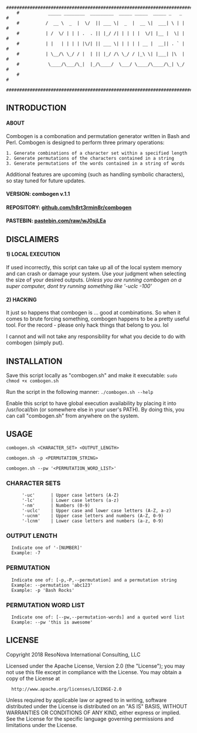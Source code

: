 ```
    ################################################################################
    #           _____ ________  _________  _____ _____  _____ _   _                #
    #          /  __ \  _  |  \/  || ___ \|  _  |  __ \|  ___| \ | |               #
    #          | /  \/ | | | .  . || |_/ /| | | | |  \/| |__ |  \| |               #
    #          | |   | | | | |\/| || ___ \| | | | | __ |  __|| . ` |               #
    #          | \__/\ \_/ / |  | || |_/ /\ \_/ / |_\ \| |___| |\  |               #
    #           \____/\___/\_|  |_/\____/  \___/ \____/\____/\_| \_/               #
    #                                                                              #
    ################################################################################
```

## INTRODUCTION

#### ABOUT

Combogen is a combonation and permutation generator written in Bash and Perl.
Combogen is designed to perform three primary operations:

    1. Generate combinations of a character set within a specified length
    2. Generate permutations of the characters contained in a string
    3. Generate permutations of the words contained in a string of words

Additional features are upcoming (such as handling symbolic characters), so stay tuned for future updates.
  
#### VERSION: combogen v.1.1
  
#### REPOSITORY: [github.com/h8rt3rmin8r/combogen](https://github.com/h8rt3rmin8r/combogen)

#### PASTEBIN: [pastebin.com/raw/wJ0sjLEa](https://pastebin.com/raw/wJ0sjLEa)


## DISCLAIMERS

#### 1) LOCAL EXECUTION

If used incorrectly, this script can take up all of the local system memory and can crash or damage your system. Use your judgment when selecting the size of your desired outputs. _Unless you are running combogen on a super computer, dont try running something like '-uclc -100'_

#### 2) HACKING

It just so happens that combogen is ... good at combinations. So when it comes to brute forcing something, combogen happens to be a pretty useful tool. For the record - please only hack things that belong to you. lol

I cannot and will not take any responsibility for what you decide to do with combogen (simply put).

## INSTALLATION

  Save this script locally as "combogen.sh" and make it executable:
      `sudo chmod +x combogen.sh`

  Run the script in the following manner:
      `./combogen.sh --help`

  Enable this script to have global execution availability by placing it
  into /usr/local/bin (or somewhere else in your user's PATH). By doing
  this, you can call "combogen.sh" from anywhere on the system.

## USAGE

```
combogen.sh <CHARACTER_SET> <OUTPUT_LENGTH>

combogen.sh -p <PERMUTATION_STRING>

combogen.sh --pw '<PERMUTATION_WORD_LIST>'
```

  ### CHARACTER SETS

```
      '-uc'      | Upper case letters (A-Z)
      '-lc'      | Lower case letters (a-z)
      '-nm'      | Numbers (0-9)
      '-uclc'    | Upper case and lower case letters (A-Z, a-z)
      '-ucnm'    | Upper case letters and numbers (A-Z, 0-9)
      '-lcnm'    | Lower case letters and numbers (a-z, 0-9)
```

  ### OUTPUT LENGTH

      Indicate one of '-[NUMBER]'
      Example: -7

  ### PERMUTATION

      Indicate one of: [-p,-P,--permutation] and a permutation string
      Example: --permutation 'abc123'
      Example: -p 'Bash Rocks'

  ### PERMUTATION WORD LIST

      Indicate one of: [--pw,--permutation-words] and a quoted word list
      Example: --pw 'this is awesome'

## LICENSE

  Copyright 2018 ResoNova International Consulting, LLC

  Licensed under the Apache License, Version 2.0 (the "License");
  you may not use this file except in compliance with the License.
  You may obtain a copy of the License at

      http://www.apache.org/licenses/LICENSE-2.0

  Unless required by applicable law or agreed to in writing, software
  distributed under the License is distributed on an "AS IS" BASIS,
  WITHOUT WARRANTIES OR CONDITIONS OF ANY KIND, either express or implied.
  See the License for the specific language governing permissions and
  limitations under the License.
  
